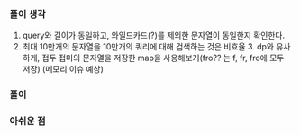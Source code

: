 
### 풀이 생각
1. query와 길이가 동일하고, 와일드카드(?)를 제외한 문자열이 동일한지 확인한다.
2. 최대 10만개의 문자열을 10만개의 쿼리에 대해 검색하는 것은 비효율
   3. dp와 유사하게, 접두 접미의 문자열을 저장한 map을 사용해보기(fro?? 는 f, fr, fro에 모두 저장) (메모리 이슈 예상)

### 풀이

### 아쉬운 점